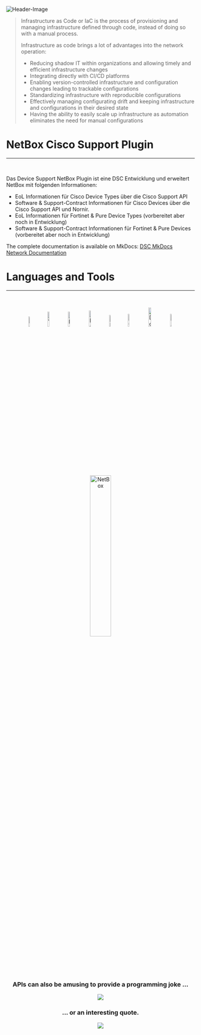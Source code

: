 ![Header-Image](docs/header.png)

> Infrastructure as Code or IaC is the process of provisioning and managing infrastructure defined through code, instead of doing so with a manual process.
>
> Infrastructure as code brings a lot of advantages into the network operation:
> + Reducing shadow IT within organizations and allowing timely and efficient infrastructure changes
> + Integrating directly with CI/CD platforms
> + Enabling version-controlled infrastructure and configuration changes leading to trackable configurations
> + Standardizing infrastructure with reproducible configurations
> + Effectively managing configurating drift and keeping infrastructure and configurations in their desired state
> + Having the ability to easily scale up infrastructure as automation eliminates the need for manual configurations

# NetBox Cisco Support Plugin
----
</br>

Das Device Support NetBox Plugin ist eine DSC Entwicklung und erweitert NetBox mit folgenden Informationen:

* EoL Informationen für Cisco Device Types über die Cisco Support API
* Software & Support-Contract Informationen für Cisco Devices über die Cisco Support API und Nornir.
* EoL Informationen für Fortinet & Pure Device Types (vorbereitet aber noch in Entwicklung)
* Software & Support-Contract Informationen für Fortinet & Pure Devices (vorbereitet aber noch in Entwicklung)

The complete documentation is available on MkDocs: [DSC MkDocs Network Documentation](https://mkdocs.dreyfusbank.ch/netdevops/netbox/plugins/device_support/)

# Languages and Tools
----
</br>

<p align="center">
  <img width="8.4%" src="https://user-images.githubusercontent.com/70367776/177972422-da6933d5-310e-4cdb-9433-89f2dc6ebb7a.png" alt="Python" />
  <img width="10.2%" src="https://user-images.githubusercontent.com/70367776/177969859-476bd542-2c0e-41a9-82f2-3e4919a61d4e.png" alt="YAML" />
  <img width="10.2%" src="https://user-images.githubusercontent.com/70367776/183678800-403cf0ea-3c8a-47bb-b52a-2caa0cedc195.png" alt="Makefile" />
  <img width="10.5%" src="https://user-images.githubusercontent.com/70367776/183679432-2b89f00c-f5b1-4d47-9c68-ad7fa332de01.png" alt="Prospector" />
  <img width="9%" src="https://user-images.githubusercontent.com/70367776/183680151-62d5c625-0430-4c90-adfc-1ebb47fce4a9.png" alt="Bandit" />
  <img width="9.4%" src="https://user-images.githubusercontent.com/70367776/177972703-3be3c4c3-aa9a-4468-97a6-e7760d536b89.png" alt="Git" />
  <img width="11.5%" src="https://user-images.githubusercontent.com/70367776/232078456-8aee2fda-1289-4cd9-b7f3-9b34fcb4d7c7.png" alt="Docker" />
  <img width="9.4%" src="https://user-images.githubusercontent.com/70367776/231501139-a449202e-6a81-4364-a4ea-1e42906e846e.png" alt="Azure Pipeline" />
  <img width="33.2%" src="https://user-images.githubusercontent.com/70367776/231500048-77eeff9a-166b-4bd7-a0cc-3c5fc58be368.png" alt="NetBox" />
</p>

<br>

<h3 align="center">APIs can also be amusing to provide a programming joke ...</h3>
<p align="center"><img src="https://readme-jokes.vercel.app/api?hideBorder&theme=calm" /></p>
<h3 align="center">... or an interesting quote.</h3>
<p align="center"><img src="https://quotes-github-readme.vercel.app/api?type=horizontal&theme=dracula" /></p>
